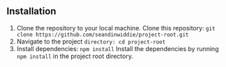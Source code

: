 ## Installation
1. Clone the repository to your local machine.
Clone this repository: `git clone https://github.com/seandinwiddie/project-root.git`
2. Navigate to the project `directory: cd project-root`
3. Install dependencies: `npm install`
Install the dependencies by running `npm install` in the project root directory.
